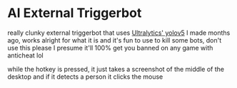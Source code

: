 # AI External Triggerbot
really clunky external triggerbot that uses [Ultralytics' yolov5](https://github.com/ultralytics/yolov5) I made months ago, works alright for what it is and it's fun to use to kill some bots, don't use this please I presume it'll 100% get you banned on any game with anticheat lol

while the hotkey is pressed, it just takes a screenshot of the middle of the desktop and if it detects a person it clicks the mouse
